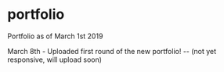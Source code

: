 # portfolio
Portfolio as of March 1st 2019

March 8th - Uploaded first round of the new portfolio!
 -- (not yet responsive, will upload soon)
